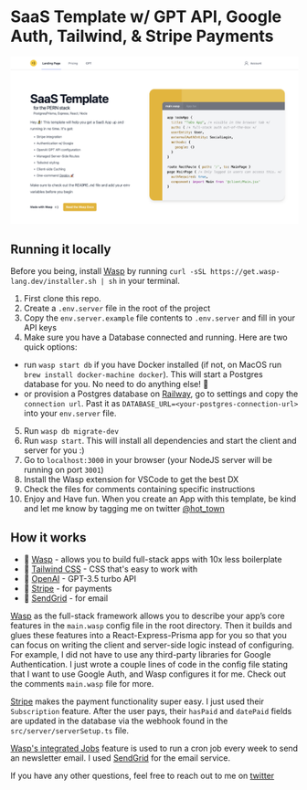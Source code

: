 # SaaS Template w/ GPT API, Google Auth, Tailwind, & Stripe Payments

<img src='src/client/static/gptsaastemplate.png' width='700px'/>

## Running it locally
Before you being, install [Wasp](https://wasp-lang.dev) by running `curl -sSL https://get.wasp-lang.dev/installer.sh | sh` in your terminal.

1. First clone this repo.
2. Create a `.env.server` file in the root of the project
3. Copy the `env.server.example` file contents to `.env.server` and fill in your API keys
4. Make sure you have a Database connected and running. Here are two quick options:  
  - run `wasp start db` if you have Docker installed (if not, on MacOS run `brew install docker-machine docker`). This will start a Postgres database for you. No need to do anything else! 🤯 
  - or provision a Postgres database on [Railway](https://railway.app), go to settings and copy the `connection url`. Past it as `DATABASE_URL=<your-postgres-connection-url>` into your `env.server` file.  
5. Run `wasp db migrate-dev`
6. Run `wasp start`. This will install all dependencies and start the client and server for you :)
7. Go to `localhost:3000` in your browser (your NodeJS server will be running on port `3001`)
8. Install the Wasp extension for VSCode to get the best DX
9. Check the files for comments containing specific instructions
10. Enjoy and Have fun. When you create an App with this template, be kind and let me know by tagging me on twitter [@hot_town](https://twitter.com/hot_town)

## How it works

- 🐝 [Wasp](https://wasp-lang.dev) - allows you to build full-stack apps with 10x less boilerplate
- 🎨 [Tailwind CSS](https://tailwindcss.com/) - CSS that's easy to work with
- 🤖 [OpenAI](https://openai.com/) - GPT-3.5 turbo API
- 💸 [Stripe](https://stripe.com/) - for payments
- 📧 [SendGrid](https://sendgrid.com/) - for email

[Wasp](https://wasp-lang.dev) as the full-stack framework allows you to describe your app’s core features in the `main.wasp` config file in the root directory. Then it builds and glues these features into a React-Express-Prisma app for you so that you can focus on writing the client and server-side logic instead of configuring. For example, I did not have to use any third-party libraries for Google Authentication. I just wrote a couple lines of code in the config file stating that I want to use Google Auth, and Wasp configures it for me. Check out the comments `main.wasp` file for more.

[Stripe](https://stripe.com/) makes the payment functionality super easy. I just used their `Subscription` feature. After the user pays, their `hasPaid` and `datePaid` fields are updated in the database via the webhook found in the `src/server/serverSetup.ts` file. 

[Wasp's integrated Jobs](https://wasp-lang.dev/docs/language/features#jobs) feature is used to run a cron job every week to send an newsletter email. I used [SendGrid](https://sendgrid.com/) for the email service.

If you have any other questions, feel free to reach out to me on [twitter](https://twitter.com/hot_town)
